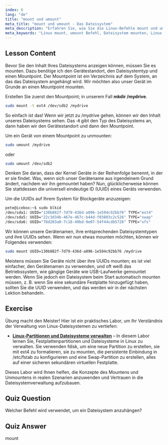 ```yaml
---
index: 6
lang: "de"
title: "mount und umount"
meta_title: "mount und umount - Das Dateisystem"
meta_description: "Erfahren Sie, wie Sie die Linux-Befehle mount und umount verwenden, um Dateisysteme zu verwalten. Verstehen Sie das Mounten und Unmounten von Geräten sowie UUIDs für Anfänger."
meta_keywords: "Linux mount, umount Befehl, Dateisystem mounten, Linux UUID, Linux für Anfänger, Linux Tutorial, Mountpoint, Linux Anleitung"
---
```


## Lesson Content

Bevor Sie den Inhalt Ihres Dateisystems anzeigen können, müssen Sie es mounten. Dazu benötige ich den Gerätestandort, den Dateisystemtyp und einen Mountpoint. Der Mountpoint ist ein Verzeichnis auf dem System, an das das Dateisystem angehängt wird. Wir möchten also unser Gerät im Grunde an einen Mountpoint mounten.

Erstellen Sie zuerst den Mountpoint; in unserem Fall **mkdir /mydrive**.

```bash
sudo mount -t ext4 /dev/sdb2 /mydrive
```

So einfach ist das! Wenn wir jetzt zu /mydrive gehen, können wir den Inhalt unseres Dateisystems sehen. Das **-t** gibt den Typ des Dateisystems an, dann haben wir den Gerätestandort und dann den Mountpoint.

Um ein Gerät von einem Mountpoint zu unmounten:

```bash
sudo umount /mydrive
```

oder

```bash
sudo umount /dev/sdb2
```

Denken Sie daran, dass der Kernel Geräte in der Reihenfolge benennt, in der er sie findet. Was, wenn sich unser Gerätename aus irgendeinem Grund ändert, nachdem wir ihn gemountet haben? Nun, glücklicherweise können Sie stattdessen die universell eindeutige ID (UUID) eines Geräts verwenden.

Um die UUIDs auf Ihrem System für Blockgeräte anzuzeigen:

```bash
pete@icebox:~$ sudo blkid
/dev/sda1: UUID="130b882f-7d79-436d-a096-1e594c92bb76" TYPE="ext4"
/dev/sda5: UUID="22c3d34b-467e-467c-b44d-f03803c2c526" TYPE="swap"
/dev/sda6: UUID="78d203a0-7c18-49bd-9e07-54f44cdb5726" TYPE="xfs"
```

Wir können unsere Gerätenamen, ihre entsprechenden Dateisystemtypen und ihre UUIDs sehen. Wenn wir nun etwas mounten möchten, können wir Folgendes verwenden:

```bash
sudo mount UUID=130b882f-7d79-436d-a096-1e594c92bb76 /mydrive
```

Meistens müssen Sie Geräte nicht über ihre UUIDs mounten; es ist viel einfacher, den Gerätenamen zu verwenden, und oft weiß das Betriebssystem, wie gängige Geräte wie USB-Laufwerke gemountet werden. Wenn Sie jedoch ein Dateisystem beim Start automatisch mounten müssen, z. B. wenn Sie eine sekundäre Festplatte hinzugefügt haben, sollten Sie die UUID verwenden, und das werden wir in der nächsten Lektion behandeln.

## Exercise

Übung macht den Meister! Hier ist ein praktisches Labor, um Ihr Verständnis der Verwaltung von Linux-Dateisystemen zu vertiefen:

- **[Linux-Partitionen und Dateisysteme verwalten](https://labex.io/de/labs/comptia-manage-linux-partitions-and-filesystems-590845)** – In diesem Labor lernen Sie, Festplattenpartitionen und Dateisysteme in Linux zu verwalten. Sie verwenden fdisk, um eine neue Partition zu erstellen, sie mit ext4 zu formatieren, sie zu mounten, die persistente Einbindung in /etc/fstab zu konfigurieren und eine Swap-Partition zu erstellen, alles auf einer sicheren sekundären virtuellen Festplatte.

Dieses Labor wird Ihnen helfen, die Konzepte des Mountens und Unmountens in realen Szenarien anzuwenden und Vertrauen in die Dateisystemverwaltung aufzubauen.

## Quiz Question

Welcher Befehl wird verwendet, um ein Dateisystem anzuhängen?

## Quiz Answer

mount
